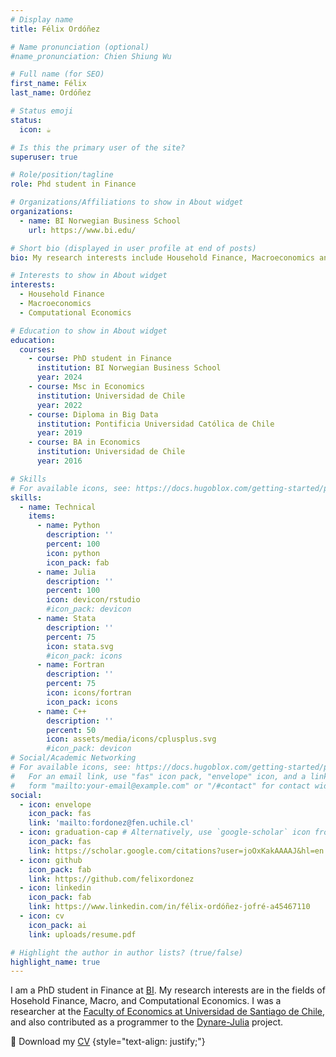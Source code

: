 ```yaml
---
# Display name
title: Félix Ordóñez

# Name pronunciation (optional)
#name_pronunciation: Chien Shiung Wu

# Full name (for SEO)
first_name: Félix
last_name: Ordóñez

# Status emoji
status:
  icon: ☕️

# Is this the primary user of the site?
superuser: true

# Role/position/tagline
role: Phd student in Finance

# Organizations/Affiliations to show in About widget
organizations:
  - name: BI Norwegian Business School
    url: https://www.bi.edu/

# Short bio (displayed in user profile at end of posts)
bio: My research interests include Household Finance, Macroeconomics and Computing Economics.

# Interests to show in About widget
interests:
  - Household Finance
  - Macroeconomics
  - Computational Economics

# Education to show in About widget
education:
  courses:
    - course: PhD student in Finance
      institution: BI Norwegian Business School
      year: 2024
    - course: Msc in Economics
      institution: Universidad de Chile
      year: 2022
    - course: Diploma in Big Data
      institution: Pontificia Universidad Católica de Chile
      year: 2019      
    - course: BA in Economics
      institution: Universidad de Chile
      year: 2016

# Skills
# For available icons, see: https://docs.hugoblox.com/getting-started/page-builder/#icons
skills:
  - name: Technical
    items:
      - name: Python
        description: ''
        percent: 100
        icon: python
        icon_pack: fab
      - name: Julia
        description: ''
        percent: 100
        icon: devicon/rstudio
        #icon_pack: devicon
      - name: Stata
        description: ''
        percent: 75
        icon: stata.svg
        #icon_pack: icons
      - name: Fortran
        description: ''
        percent: 75
        icon: icons/fortran
        icon_pack: icons
      - name: C++
        description: ''
        percent: 50
        icon: assets/media/icons/cplusplus.svg
        #icon_pack: devicon
# Social/Academic Networking
# For available icons, see: https://docs.hugoblox.com/getting-started/page-builder/#icons
#   For an email link, use "fas" icon pack, "envelope" icon, and a link in the
#   form "mailto:your-email@example.com" or "/#contact" for contact widget.
social:
  - icon: envelope
    icon_pack: fas
    link: 'mailto:fordonez@fen.uchile.cl'
  - icon: graduation-cap # Alternatively, use `google-scholar` icon from `ai` icon pack
    icon_pack: fas
    link: https://scholar.google.com/citations?user=joOxKakAAAAJ&hl=en
  - icon: github
    icon_pack: fab
    link: https://github.com/felixordonez
  - icon: linkedin
    icon_pack: fab
    link: https://www.linkedin.com/in/félix-ordóñez-jofré-a45467110
  - icon: cv
    icon_pack: ai
    link: uploads/resume.pdf

# Highlight the author in author lists? (true/false)
highlight_name: true
---
```


I am a PhD student in Finance at [BI](https://www.bi.edu/research/find-department/department-of-finance/). My research interests are in the fields of Hosehold Finance, Macro, and Computational Economics. I was a researcher at the [Faculty of Economics at Universidad de Santiago de Chile](https://fae.usach.cl/fae/), and also contributed as a programmer to the [Dynare-Julia](https://github.com/DynareJulia/Dynare.jl) project.

🔽 Download my [CV](uploads/resume.pdf)
{style="text-align: justify;"}
